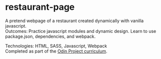# restaurant-page
A pretend webpage of a restaurant created dynamically with vanilla javascript. <br>
Outcomes: Practice javascript modules and dynamic design.  Learn to use package.json, dependencies, and webpack. <br>

Technologies: HTML, SASS, Javascript, Webpack <br>
Completed as part of the [Odin Project curriculum](https://www.theodinproject.com/courses/javascript/lessons/restaurant-page).
